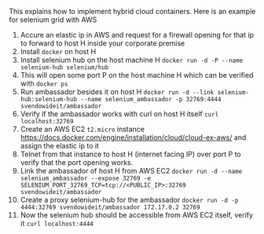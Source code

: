 This explains how to implement hybrid cloud containers. Here is an example for selenium grid with AWS

1. Accure an elastic ip in AWS and request for a firewall opening for that ip to forward to host H inside your corporate premise
2. Install `docker` on host H 
3. Install selenium hub on the host machine H
`docker run -d -P --name selenium-hub selenium/hub`
4. This will open some port P on the host machine H which can be verified with `docker ps`
5. Run ambassador besides it on host H
`docker run -d --link selenium-hub:selenium-hub --name selenium_ambassador -p 32769:4444 svendowideit/ambassador`
6. Verify if the ambassador works with curl on host H itself `curl localhost:32769`
7. Create an AWS EC2 `t2.micro` instance https://docs.docker.com/engine/installation/cloud/cloud-ex-aws/ and assign the elastic ip to it
8. Telnet from that instance to host H (internet facing IP) over port P to verify that the port opening works.
9. Link the ambassador of host H from AWS EC2 `docker run -d --name selenium_ambassador --expose 32769 -e SELENIUM_PORT_32769_TCP=tcp://<PUBLIC_IP>:32769 svendowideit/ambassador`
10. Create a proxy selenium-hub for the ambassador `docker run -d -p 4444:32769 svendowideit/ambassador 172.17.0.2 32769`
11. Now the selenium hub should be accessible from AWS EC2 itself, verify it `curl localhost:4444`
